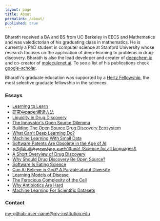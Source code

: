 ```yaml
---
layout: page
title: About
permalink: /about/
published: true
---
```


Bharath received a BA and BS from UC Berkeley in EECS and Mathematics and was valedictorian of his graduating class in mathematics. He is currently a PhD student in computer science at Stanford University whose research focuses on the application of deep-learning to problems in drug-discovery. Bharath is also the lead developer and creater of [deepchem.io](https://deepchem.io) and co-creator of [moleculenet.ai](https://moleculenet.ai). To see a list of his publications check [google-scholar](https://scholar.google.com/citations?user=LOdVDNYAAAAJ&hl=en&oi=ao).

Bharath's graduate education was supported by a [Hertz Fellowship](http://hertzfoundation.org/default.aspx), the most selective graduate fellowship in the sciences.

### Essays
- [Learning to Learn](http://tingelam.github.io/learning-to-learn/)
- [研究中paper阅读方法](http://tingelam.github.io/研究中paper阅读方法/)
- [Liquidity in Drug Discovery](http://rbharath.github.io/liquidity-in-drug-discovery/)
- [The Innovator's Open Source Dilemma](http://rbharath.github.io/the-innovators-open-source-dilemma/)
- [Building The Open Source Drug Discovery Ecosystem](http://rbharath.github.io/building-the-open-drug-ecosystem/)
- [What Can't Deep Learning Do?](http://rbharath.github.io/what-cant-deep-learning-do/)
- [Machine Learning With Small Data](http://rbharath.github.io/machine-learning-with-small-data/)
- [Software Patents Are Obsolete in the Age of AI](http://rbharath.github.io/software-patents-are-obsolete-in-the-age-of-ai/)
- [தமிழில் விஞ்ஞானத்தை வளர்ப்போம்! (Science for all languages!)](http://rbharath.github.io/science-for-all-languages/)
- [A Short Overview of Drug Discovery](http://rbharath.github.io/a-short-overview-of-drug-discovery/)
- [Why Should Drug Discovery Be Open Source?](http://rbharath.github.io/why-should-drug-discovery-be-open-source/)
- [Software Is Eating Science](http://rbharath.github.io/software-is-eating-science/)
- [Can AI Believe in God? A Parable about Diversity](http://rbharath.github.io/can-AI-believe-in-god-a-parable-about-diversity/)
- [Learning Models of Disease](http://rbharath.github.io/learning-models-of-disease/)
- [The Ferocious Complexity of the Cell](http://rbharath.github.io/the-ferocious-complexity-of-the-cell/)
- [Why Antibiotics Are Hard](http://rbharath.github.io/why-antibiotics-are-hard/)
- [Machine Learning For Scientific Datasets](http://rbharath.github.io/machine-learning-for-scientific-datasets/)

### Contact

my-github-user-name@my-institution.edu
